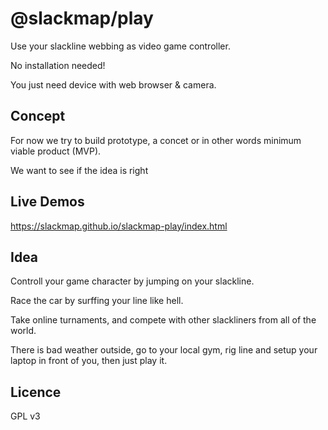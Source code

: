 # @slackmap/play
Use your slackline webbing as video game controller. 

No installation needed!

You just need device with web browser & camera.

## Concept
For now we try to build prototype, a concet or in other words minimum viable product (MVP).

We want to see if the idea is right 

## Live Demos
https://slackmap.github.io/slackmap-play/index.html

## Idea
Controll your game character by jumping on your slackline.

Race the car by surffing your line like hell.

Take online turnaments, and compete with other slackliners from all of the world.

There is bad weather outside, go to your local gym, rig line and setup your laptop in front of you, then just play it.

## Licence
GPL v3




